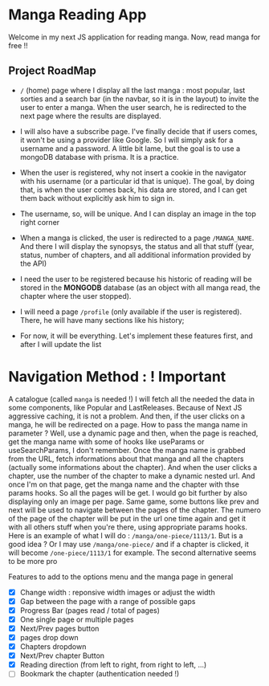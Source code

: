 # Manga Reading App

Welcome in my next JS application for reading manga. Now, read manga for free !!

## Project RoadMap
  
- `/` (home) page where I display all the last manga : most popular, last sorties and a search bar (in the navbar, so it is in the layout) to invite the user to enter a manga. When the user search, he is redirected to the next page where the results are displayed.
  
- I will also have a subscribe page. I've finally decide that if users comes, it won't be using a provider like Google. So I will simply ask for a username and a password. A little bit lame, but the goal is to use a mongoDB database with prisma. It is a practice.

- When the user is registered, why not insert a cookie in the navigator with his username (or a particular id that is unique). The goal, by doing that, is when the user comes back, his data are stored, and I can get them back without explicitly ask him to sign in.
  
- The username, so, will be unique. And I can display an image in the top right corner
  
- When a manga is clicked, the user is redirected to a page `/MANGA_NAME`. And there I will display the synopsys, the status and all that stuff (year, status, number of chapters, and all additional information provided by the API)

- I need the user to be registered because his historic of reading will be stored in the **MONGODB** database (as an object with all manga read, the chapter where the user stopped).
  
- I will need a page `/profile` (only available if the user is registered). There, he will have many sections like his history;
  
- For now, it will be everything. Let's implement these features first, and after I will update the list

# Navigation Method : ! Important 
A catalogue (called `manga` is needed !)
I will fetch all the needed the data in some components, like Popular and LastReleases. Because of Next JS aggressive caching, it is not a problem. And then, if the user clicks on a manga, he will be redirected on a page. How to pass the manga name in parameter ? Well, use a dynamic page and then, when the page is reached, get the manga name with some of hooks like useParams or useSearchParams, I don't remember. Once the manga name is grabbed from the URL, fetch informations about that manga and all the chapters (actually some informations about the chapter). And when the user clicks a chapter, use the number of the chapter to make a dynamic nested url. And once I'm on that page, get the manga name and the chapter with thse params hooks. So all the pages will be get. I would go  bit further by also displaying only an image per page. Same game, some buttons like prev and next will be used to navigate between the pages of the chapter. The numero of the page of the chapter will be put in the url one time again and get it with all others stuff when you're there, using appropriate params hooks. Here is an example of what I will do : 
`/manga/one-piece/1113/1`. But is a good idea ? Or I may use `/manga/one-piece/` and if a chapter is clicked, it will become `/one-piece/1113/1` for example. The second alternative seems to be more pro  


  Features to add to the options menu and the manga page in general
  - [x] Change width : reponsive width images or adjust the width
  - [x] Gap between the page with a range of possible gaps
  - [x] Progress Bar (pages read / total of pages)
  - [x] One single page or multiple pages
  - [x] Next/Prev pages button
  - [x] pages drop down
  - [x] Chapters dropdown
  - [x] Next/Prev chapter Button
  - [x] Reading direction (from left to right, from right to left, ...)
  - [ ] Bookmark the chapter (authentication needed !)
